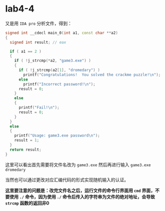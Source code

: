 # lab4-4

又是用 `IDA pro` 分析文件，得到：

```cpp
signed int __cdecl main_0(int a1, const char **a2)
{
  signed int result; // eax

  if ( a1 == 2 )
  {
    if ( !j_strcmp(*a2, "game3.exe") )
    {
      if ( !j_strcmp(a2[1], "dromedary") )
        printf("Congratulations!  You solved the crackme puzzle!\n");
      else
        printf("Incorrect password!\n");
      result = 0;
    }
    else
    {
      printf("Fail!\n");
      result = 0;
    }
  }
  else
  {
    printf("Usage: game3.exe password\n");
    result = 1;
  }
  return result;
}
```

这里可以看出首先需要将文件名改为 `game3.exe` 然后再进行输入 `game3.exe dromedary`

当然也可以通过更改对应汇编代码的形式实现随机输入的认证。

**这里要注意的问题是：改完文件名之后，运行文件的命令行界面用 `cmd` 界面，不要使用 `./` 命令，因为使用 `./` 命令后传入的字符串为文件的绝对地址，会导致 `strcmp` 函数的返回非0**
